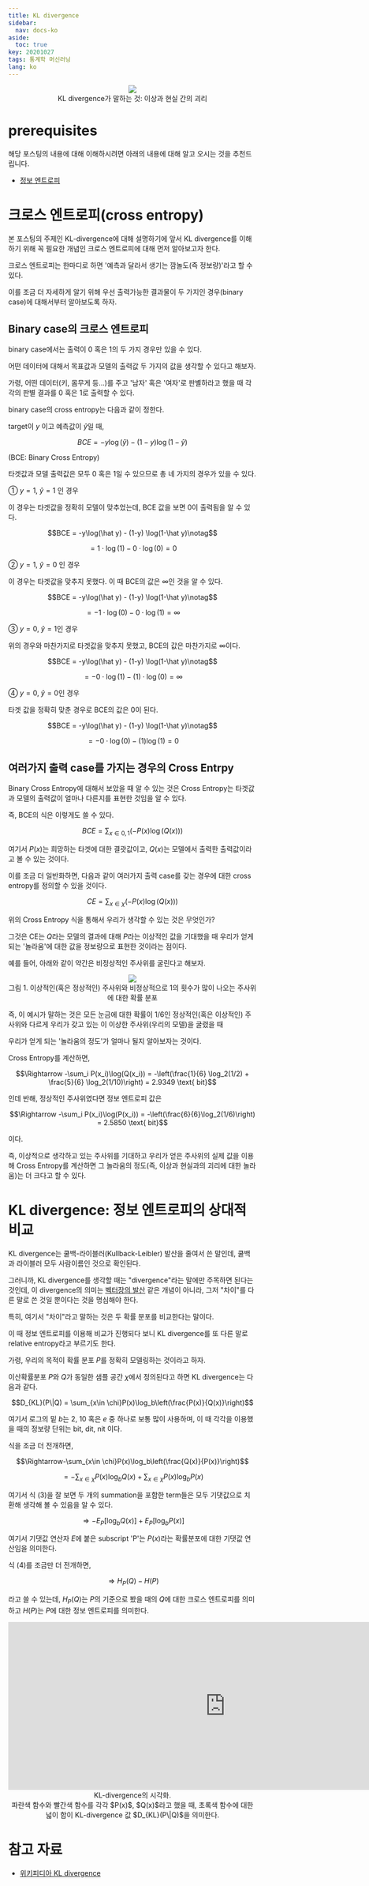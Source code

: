 ```yaml
---
title: KL divergence
sidebar:
  nav: docs-ko
aside:
  toc: true
key: 20201027
tags: 통계학 머신러닝
lang: ko
---
```


<p align = "center">
  <img src = "https://raw.githubusercontent.com/angeloyeo/angeloyeo.github.io/master/pics/2020-10-27-KL_divergence/pic1.png">
  <br>
  KL divergence가 말하는 것: 이상과 현실 간의 괴리
</p>

# prerequisites

해당 포스팅의 내용에 대해 이해하시려면 아래의 내용에 대해 알고 오시는 것을 추천드립니다.

* [정보 엔트로피](https://angeloyeo.github.io/2020/10/26/information_entropy.html)

# 크로스 엔트로피(cross entropy)

본 포스팅의 주제인 KL-divergence에 대해 설명하기에 앞서 KL divergence를 이해하기 위해 꼭 필요한 개념인 크로스 엔트로피에 대해 먼저 알아보고자 한다.

크로스 엔트로피는 한마디로 하면 '예측과 달라서 생기는 깜놀도(즉 정보량)'라고 할 수 있다.

이를 조금 더 자세하게 알기 위해 우선 출력가능한 결과물이 두 가지인 경우(binary case)에 대해서부터 알아보도록 하자.

## Binary case의 크로스 엔트로피

binary case에서는 출력이 0 혹은 1의 두 가지 경우만 있을 수 있다.

어떤 데이터에 대해서 목표값과 모델의 출력값 두 가지의 값을 생각할 수 있다고 해보자.

가령, 어떤 데이터(키, 몸무게 등...)를 주고 '남자' 혹은 '여자'로 판별하라고 했을 때 각각의 판별 결과를 0 혹은 1로 출력할 수 있다.

binary case의 cross entropy는 다음과 같이 정한다.

target이 $y$ 이고 예측값이 $\hat{y}$일 때,

$$BCE = -y\log(\hat y) - (1-y) \log(1-\hat y)$$

(BCE: Binary Cross Entropy)

타겟값과 모델 출력값은 모두 0 혹은 1일 수 있으므로 총 네 가지의 경우가 있을 수 있다.

① $y=1$, $\hat y = 1$ 인 경우

이 경우는 타겟값을 정확히 모델이 맞추었는데, BCE 값을 보면 0이 출력됨을 알 수 있다.

$$BCE = -y\log(\hat y) - (1-y) \log(1-\hat y)\notag$$

$$=1\cdot \log(1) - 0 \cdot \log(0) = 0$$

② $y=1$, $\hat y = 0$ 인 경우

이 경우는 타겟값을 맞추지 못했다. 이 때 BCE의 값은 $\infty$인 것을 알 수 있다.

$$BCE = -y\log(\hat y) - (1-y) \log(1-\hat y)\notag$$

$$=-1\cdot \log(0) -0\cdot \log(1) = \infty$$

③ $y=0$, $\hat y = 1$인 경우

위의 경우와 마찬가지로 타겟값을 맞추지 못했고, BCE의 값은 마찬가지로 $\infty$이다.

$$BCE = -y\log(\hat y) - (1-y) \log(1-\hat y)\notag$$

$$=-0\cdot \log(1) - (1)\cdot\log(0) = \infty$$

④ $y=0$, $\hat y = 0$인 경우

타겟 값을 정확히 맞춘 경우로 BCE의 값은 0이 된다.

$$BCE = -y\log(\hat y) - (1-y) \log(1-\hat y)\notag$$

$$=-0\cdot\log(0) - (1)\log(1) = 0$$

## 여러가지 출력 case를 가지는 경우의 Cross Entrpy

Binary Cross Entropy에 대해서 보았을 때 알 수 있는 것은 Cross Entropy는 타겟값과 모델의 출력값이 얼마나 다른지를 표현한 것임을 알 수 있다.

즉, BCE의 식은 이렇게도 쓸 수 있다.

$$BCE = \sum_{x\in{0, 1}}\left(-P(x)\log(Q(x))\right)$$

여기서 $P(x)$는 희망하는 타겟에 대한 결괏값이고, $Q(x)$는 모델에서 출력한 출력값이라고 볼 수 있는 것이다.

이를 조금 더 일반화하면, 다음과 같이 여러가지 출력 case를 갖는 경우에 대한 cross entropy를 정의할 수 있을 것이다.

$$CE = \sum_{x\in\chi}\left(-P(x)\log(Q(x))\right)$$

위의 Cross Entropy 식을 통해서 우리가 생각할 수 있는 것은 무엇인가?

그것은 CE는 $Q$라는 모델의 결과에 대해 $P$라는 이상적인 값을 기대했을 때 우리가 얻게되는 '놀라움'에 대한 값을 정보량으로 표현한 것이라는 점이다.

예를 들어, 아래와 같이 약간은 비정상적인 주사위를 굴린다고 해보자.

<p align = "center">
  <img src = "https://raw.githubusercontent.com/angeloyeo/angeloyeo.github.io/master/pics/2020-10-27-KL_divergence/pic2.png">
  <br>
  그림 1. 이상적인(혹은 정상적인) 주사위와 비정상적으로 1의 횟수가 많이 나오는 주사위에 대한 확률 분포
</p>

즉, 이 예시가 말하는 것은 모든 눈금에 대한 확률이 1/6인 정상적인(혹은 이상적인) 주사위와 다르게 우리가 갖고 있는 이 이상한 주사위(우리의 모델)을 굴렸을 때

우리가 얻게 되는 '놀라움의 정도'가 얼마나 될지 알아보자는 것이다.

Cross Entropy를 계산하면,

$$\Rightarrow -\sum_i P(x_i)\log(Q(x_i)) = -\left(\frac{1}{6} \log_2(1/2) + \frac{5}{6} \log_2(1/10)\right) = 2.9349 \text{ bit}$$

인데 반해, 정상적인 주사위였다면 정보 엔트로피 값은

$$\Rightarrow -\sum_i P(x_i)\log(P(x_i)) = -\left(\frac{6}{6}\log_2(1/6)\right) = 2.5850 \text{ bit}$$

이다.

즉, 이상적으로 생각하고 있는 주사위를 기대하고 우리가 얻은 주사위의 실제 값을 이용해 Cross Entropy를 계산하면 그 놀라움의 정도(즉, 이상과 현실과의 괴리에 대한 놀라움)는 더 크다고 할 수 있다.


# KL divergence: 정보 엔트로피의 상대적 비교

KL divergence는 쿨백-라이블러(Kullback-Leibler) 발산을 줄여서 쓴 말인데, 쿨백과 라이블러 모두 사람이름인 것으로 확인된다. 

그러니까, KL divergence를 생각할 때는 "divergence"라는 말에만 주목하면 된다는 것인데, 이 divergence의 의미는 [벡터장의 발산](https://angeloyeo.github.io/2019/08/25/divergence.html) 같은 개념이 아니라, 그저 "차이"를 다른 말로 쓴 것일 뿐이다는 것을 명심해야 한다.

특히, 여기서 "차이"라고 말하는 것은 두 확률 분포를 비교한다는 말이다.

이 때 정보 엔트로피를 이용해 비교가 진행되다 보니 KL divergence를 또 다른 말로 relative entropy라고 부르기도 한다.


가령, 우리의 목적이 확률 분포 $P$를 정확히 모델링하는 것이라고 하자.


이산확률분포 $P$와 $Q$가 동일한 샘플 공간 $\chi$에서 정의된다고 하면 KL divergence는 다음과 같다.

$$D_{KL}(P\|Q) = \sum_{x\in \chi}P(x)\log_b\left(\frac{P(x)}{Q(x)}\right)$$

여기서 로그의 밑 $b$는 2, 10 혹은 $e$ 중 하나로 보통 많이 사용하며, 이 때 각각을 이용했을 때의 정보량 단위는 bit, dit, nit 이다.

식을 조금 더 전개하면,

$$\Rightarrow-\sum_{x\in \chi}P(x)\log_b\left(\frac{Q(x)}{P(x)}\right)$$

$$=-\sum_{x\in\chi}P(x)\log_b Q(x) + \sum_{x\in\chi}P(x)\log_b P(x)$$

[//]:# (식 3)

여기서 식 (3)을 잘 보면 두 개의 summation을 포함한 term들은 모두 기댓값으로 치환해 생각해 볼 수 있음을 알 수 있다.

$$\Rightarrow -E_P[\log_bQ(x)]+E_P[\log_bP(x)]$$

여기서 기댓값 연산자 $E$에 붙은 subscript 'P'는 $P(x)$라는 확률분포에 대한 기댓값 연산임을 의미한다.

식 (4)를 조금만 더 전개하면,

$$\Rightarrow H_P(Q) - H(P)$$

라고 쓸 수 있는데, $H_P(Q)$는 $P$의 기준으로 봤을 때의 $Q$에 대한 크로스 엔트로피를 의미하고 $H(P)$는 $P$에 대한 정보 엔트로피를 의미한다.

<p align = "center">
  <iframe width ="880" height = "340" src="https://angeloyeo.github.io/p5/2020-10-27-KL_divergence/" frameborder = "0"></iframe>
    <br>
    KL-divergence의 시각화. 
    <br>
    파란색 함수와 빨간색 함수를 각각 $P(x)$, $Q(x)$라고 했을 때, 초록색 함수에 대한 넓이 합이 KL-divergence 값 $D_{KL}(P\|Q)$을 의미한다.
</p>

# 참고 자료

* [위키피디아 KL divergence](https://en.wikipedia.org/wiki/Kullback%E2%80%93Leibler_divergence)